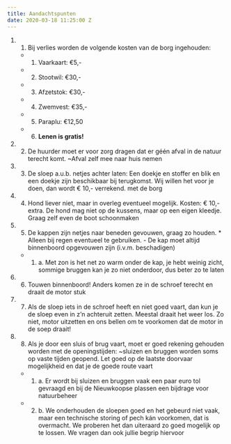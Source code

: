 ```yaml
---
title: Aandachtspunten
date: 2020-03-18 11:25:00 Z
---
```


1. 1) Bij verlies worden de volgende kosten van de borg ingehouden:

    * 1. Vaarkaart: €5,-
    * 2. Stootwil: €30,-
    * 3. Afzetstok: €30,-
    * 4. Zwemvest: €35,-
    * 5. Paraplu: €12,50
    * 6. **Lenen is gratis!**

2. 2) De huurder moet er voor zorg dragen dat er géén afval in de natuur terecht komt.  ~Afval zelf mee naar huis nemen
3. 3) De sloep a.u.b. netjes achter laten: Een doekje en stoffer en blik en een doekje zijn beschikbaar bij terugkomst.  Wij willen het voor je doen,  dan wordt € 10,- verrekend. met de borg
4. 4) Hond liever niet, maar in overleg eventueel mogelijk. Kosten: € 10,- extra. De hond mag niet op de kussens, maar op een eigen kleedje. Graag zelf even de boot schoonmaken
5. 5) De kappen zijn netjes naar beneden gevouwen,  graag zo houden.  * Alleen bij regen eventueel te gebruiken. - De kap moet altijd binnenboord opgevouwen zijn (i.v.m. beschadigen)

    * 1. a. Met zon is het net zo warm onder de kap,  je hebt weinig zicht,  sommige bruggen kan je zo niet onderdoor, dus beter zo te laten

6. 6) Touwen binnenboord! Anders komen ze in de schroef terecht en draait de motor stuk
7. 7) Als de sloep iets in de schroef heeft en niet goed vaart, dan kun je de sloep even in z’n achteruit zetten. Meestal draait het weer los. Zo niet, motor uitzetten en ons bellen om te voorkomen dat de motor in de soep draait!
8. 8) Als je door een sluis of brug vaart, moet er goed rekening gehouden worden met de openingstijden:   ~sluizen en bruggen worden soms op vaste tijden geopend. Let goed op de laatste doorvaar mogelijkheid en dat je de goede route vaart
    * 1. a. Er wordt  bij sluizen en bruggen vaak een paar euro tol gevraagd en bij de Nieuwkoopse plassen een bijdrage voor natuurbeheer
    * 2. b. We onderhouden de sloepen goed en het gebeurd niet vaak, maar een technische storing of pech kán voorkomen, dat is overmacht. We proberen het dan uiteraard zo goed mogelijk op te lossen. We vragen dan ook jullie begrip hiervoor
